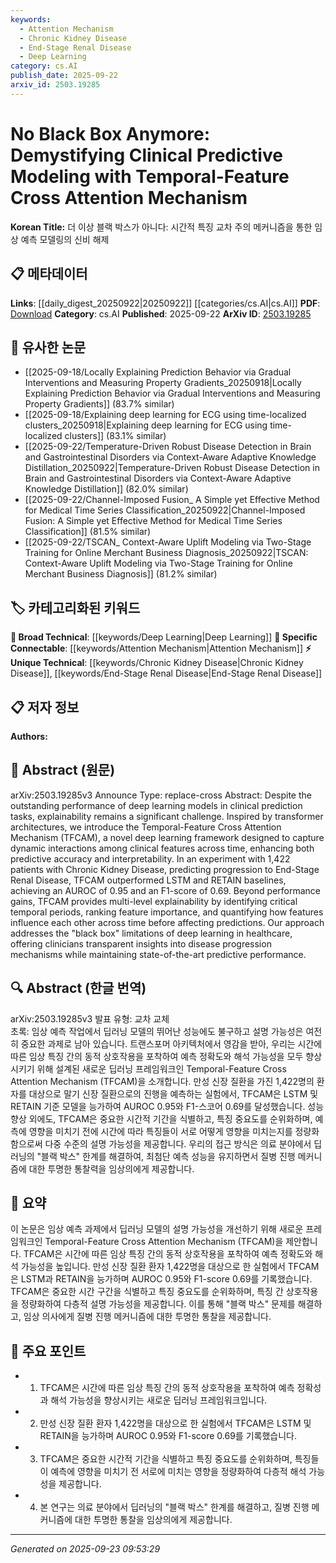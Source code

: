 ```yaml
---
keywords:
  - Attention Mechanism
  - Chronic Kidney Disease
  - End-Stage Renal Disease
  - Deep Learning
category: cs.AI
publish_date: 2025-09-22
arxiv_id: 2503.19285
---
```


<!-- KEYWORD_LINKING_METADATA:
{
  "processed_timestamp": "2025-09-23T09:53:29.237428",
  "vocabulary_version": "1.0",
  "selected_keywords": [
    "Attention Mechanism",
    "Chronic Kidney Disease",
    "End-Stage Renal Disease",
    "Deep Learning"
  ],
  "rejected_keywords": [],
  "similarity_scores": {
    "Attention Mechanism": 0.88,
    "Chronic Kidney Disease": 0.75,
    "End-Stage Renal Disease": 0.72,
    "Deep Learning": 0.78
  },
  "extraction_method": "AI_prompt_based",
  "budget_applied": true,
  "candidates_json": {
    "candidates": [
      {
        "surface": "Temporal-Feature Cross Attention Mechanism",
        "canonical": "Attention Mechanism",
        "aliases": [
          "TFCAM"
        ],
        "category": "specific_connectable",
        "rationale": "This mechanism is central to the paper's contribution and relates to existing attention mechanisms, facilitating connections in explainability research.",
        "novelty_score": 0.65,
        "connectivity_score": 0.85,
        "specificity_score": 0.8,
        "link_intent_score": 0.88
      },
      {
        "surface": "Chronic Kidney Disease",
        "canonical": "Chronic Kidney Disease",
        "aliases": [
          "CKD"
        ],
        "category": "unique_technical",
        "rationale": "The study focuses on this specific disease, which is crucial for linking medical research contexts.",
        "novelty_score": 0.7,
        "connectivity_score": 0.6,
        "specificity_score": 0.85,
        "link_intent_score": 0.75
      },
      {
        "surface": "End-Stage Renal Disease",
        "canonical": "End-Stage Renal Disease",
        "aliases": [
          "ESRD"
        ],
        "category": "unique_technical",
        "rationale": "This is a key outcome in the study, relevant for connecting to clinical outcome prediction research.",
        "novelty_score": 0.68,
        "connectivity_score": 0.65,
        "specificity_score": 0.82,
        "link_intent_score": 0.72
      },
      {
        "surface": "Deep Learning",
        "canonical": "Deep Learning",
        "aliases": [],
        "category": "broad_technical",
        "rationale": "Deep learning is a fundamental technology underlying the study, linking it to a broad range of AI research.",
        "novelty_score": 0.3,
        "connectivity_score": 0.9,
        "specificity_score": 0.4,
        "link_intent_score": 0.78
      }
    ],
    "ban_list_suggestions": [
      "predictive accuracy",
      "clinical prediction tasks",
      "disease progression mechanisms"
    ]
  },
  "decisions": [
    {
      "candidate_surface": "Temporal-Feature Cross Attention Mechanism",
      "resolved_canonical": "Attention Mechanism",
      "decision": "linked",
      "scores": {
        "novelty": 0.65,
        "connectivity": 0.85,
        "specificity": 0.8,
        "link_intent": 0.88
      }
    },
    {
      "candidate_surface": "Chronic Kidney Disease",
      "resolved_canonical": "Chronic Kidney Disease",
      "decision": "linked",
      "scores": {
        "novelty": 0.7,
        "connectivity": 0.6,
        "specificity": 0.85,
        "link_intent": 0.75
      }
    },
    {
      "candidate_surface": "End-Stage Renal Disease",
      "resolved_canonical": "End-Stage Renal Disease",
      "decision": "linked",
      "scores": {
        "novelty": 0.68,
        "connectivity": 0.65,
        "specificity": 0.82,
        "link_intent": 0.72
      }
    },
    {
      "candidate_surface": "Deep Learning",
      "resolved_canonical": "Deep Learning",
      "decision": "linked",
      "scores": {
        "novelty": 0.3,
        "connectivity": 0.9,
        "specificity": 0.4,
        "link_intent": 0.78
      }
    }
  ]
}
-->

# No Black Box Anymore: Demystifying Clinical Predictive Modeling with Temporal-Feature Cross Attention Mechanism

**Korean Title:** 더 이상 블랙 박스가 아니다: 시간적 특징 교차 주의 메커니즘을 통한 임상 예측 모델링의 신비 해제

## 📋 메타데이터

**Links**: [[daily_digest_20250922|20250922]] [[categories/cs.AI|cs.AI]]
**PDF**: [Download](https://arxiv.org/pdf/2503.19285.pdf)
**Category**: cs.AI
**Published**: 2025-09-22
**ArXiv ID**: [2503.19285](https://arxiv.org/abs/2503.19285)

## 🔗 유사한 논문
- [[2025-09-18/Locally Explaining Prediction Behavior via Gradual Interventions and Measuring Property Gradients_20250918|Locally Explaining Prediction Behavior via Gradual Interventions and Measuring Property Gradients]] (83.7% similar)
- [[2025-09-18/Explaining deep learning for ECG using time-localized clusters_20250918|Explaining deep learning for ECG using time-localized clusters]] (83.1% similar)
- [[2025-09-22/Temperature-Driven Robust Disease Detection in Brain and Gastrointestinal Disorders via Context-Aware Adaptive Knowledge Distillation_20250922|Temperature-Driven Robust Disease Detection in Brain and Gastrointestinal Disorders via Context-Aware Adaptive Knowledge Distillation]] (82.0% similar)
- [[2025-09-22/Channel-Imposed Fusion_ A Simple yet Effective Method for Medical Time Series Classification_20250922|Channel-Imposed Fusion: A Simple yet Effective Method for Medical Time Series Classification]] (81.5% similar)
- [[2025-09-22/TSCAN_ Context-Aware Uplift Modeling via Two-Stage Training for Online Merchant Business Diagnosis_20250922|TSCAN: Context-Aware Uplift Modeling via Two-Stage Training for Online Merchant Business Diagnosis]] (81.2% similar)

## 🏷️ 카테고리화된 키워드
**🧠 Broad Technical**: [[keywords/Deep Learning|Deep Learning]]
**🔗 Specific Connectable**: [[keywords/Attention Mechanism|Attention Mechanism]]
**⚡ Unique Technical**: [[keywords/Chronic Kidney Disease|Chronic Kidney Disease]], [[keywords/End-Stage Renal Disease|End-Stage Renal Disease]]

## 📋 저자 정보

**Authors:** 

## 📄 Abstract (원문)

arXiv:2503.19285v3 Announce Type: replace-cross 
Abstract: Despite the outstanding performance of deep learning models in clinical prediction tasks, explainability remains a significant challenge. Inspired by transformer architectures, we introduce the Temporal-Feature Cross Attention Mechanism (TFCAM), a novel deep learning framework designed to capture dynamic interactions among clinical features across time, enhancing both predictive accuracy and interpretability. In an experiment with 1,422 patients with Chronic Kidney Disease, predicting progression to End-Stage Renal Disease, TFCAM outperformed LSTM and RETAIN baselines, achieving an AUROC of 0.95 and an F1-score of 0.69. Beyond performance gains, TFCAM provides multi-level explainability by identifying critical temporal periods, ranking feature importance, and quantifying how features influence each other across time before affecting predictions. Our approach addresses the "black box" limitations of deep learning in healthcare, offering clinicians transparent insights into disease progression mechanisms while maintaining state-of-the-art predictive performance.

## 🔍 Abstract (한글 번역)

arXiv:2503.19285v3 발표 유형: 교차 교체  
초록: 임상 예측 작업에서 딥러닝 모델의 뛰어난 성능에도 불구하고 설명 가능성은 여전히 중요한 과제로 남아 있습니다. 트랜스포머 아키텍처에서 영감을 받아, 우리는 시간에 따른 임상 특징 간의 동적 상호작용을 포착하여 예측 정확도와 해석 가능성을 모두 향상시키기 위해 설계된 새로운 딥러닝 프레임워크인 Temporal-Feature Cross Attention Mechanism (TFCAM)을 소개합니다. 만성 신장 질환을 가진 1,422명의 환자를 대상으로 말기 신장 질환으로의 진행을 예측하는 실험에서, TFCAM은 LSTM 및 RETAIN 기준 모델을 능가하여 AUROC 0.95와 F1-스코어 0.69를 달성했습니다. 성능 향상 외에도, TFCAM은 중요한 시간적 기간을 식별하고, 특징 중요도를 순위화하며, 예측에 영향을 미치기 전에 시간에 따라 특징들이 서로 어떻게 영향을 미치는지를 정량화함으로써 다중 수준의 설명 가능성을 제공합니다. 우리의 접근 방식은 의료 분야에서 딥러닝의 "블랙 박스" 한계를 해결하여, 최첨단 예측 성능을 유지하면서 질병 진행 메커니즘에 대한 투명한 통찰력을 임상의에게 제공합니다.

## 📝 요약

이 논문은 임상 예측 과제에서 딥러닝 모델의 설명 가능성을 개선하기 위해 새로운 프레임워크인 Temporal-Feature Cross Attention Mechanism (TFCAM)을 제안합니다. TFCAM은 시간에 따른 임상 특징 간의 동적 상호작용을 포착하여 예측 정확도와 해석 가능성을 높입니다. 만성 신장 질환 환자 1,422명을 대상으로 한 실험에서 TFCAM은 LSTM과 RETAIN을 능가하며 AUROC 0.95와 F1-score 0.69를 기록했습니다. TFCAM은 중요한 시간 구간을 식별하고 특징 중요도를 순위화하며, 특징 간 상호작용을 정량화하여 다층적 설명 가능성을 제공합니다. 이를 통해 "블랙 박스" 문제를 해결하고, 임상 의사에게 질병 진행 메커니즘에 대한 투명한 통찰을 제공합니다.

## 🎯 주요 포인트

- 1. TFCAM은 시간에 따른 임상 특징 간의 동적 상호작용을 포착하여 예측 정확성과 해석 가능성을 향상시키는 새로운 딥러닝 프레임워크입니다.
- 2. 만성 신장 질환 환자 1,422명을 대상으로 한 실험에서 TFCAM은 LSTM 및 RETAIN을 능가하며 AUROC 0.95와 F1-score 0.69를 기록했습니다.
- 3. TFCAM은 중요한 시간적 기간을 식별하고 특징 중요도를 순위화하며, 특징들이 예측에 영향을 미치기 전 서로에 미치는 영향을 정량화하여 다층적 해석 가능성을 제공합니다.
- 4. 본 연구는 의료 분야에서 딥러닝의 "블랙 박스" 한계를 해결하고, 질병 진행 메커니즘에 대한 투명한 통찰을 임상의에게 제공합니다.


---

*Generated on 2025-09-23 09:53:29*